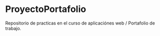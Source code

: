 # ProyectoPortafolio
Repositorio de practicas en el curso de aplicaciónes web / Portafolio de trabajo.

